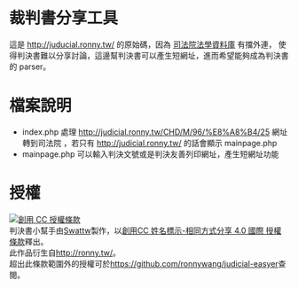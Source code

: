 # 裁判書分享工具

這是 http://juducial.ronny.tw/ 的原始碼，因為 [司法院法學資料庫](jirs.judicial.gov.tw) 有擋外連，
使得判決書難以分享討論，這邊幫判決書可以產生短網址，進而希望能夠成為判決書的 parser。

檔案說明
========
* index.php 處理 http://judicial.ronny.tw/CHD/M/96/%E8%A8%B4/25 網址轉到司法院 ，若只有 http://judicial.ronny.tw/ 的話會顯示 mainpage.php
* mainpage.php 可以輸入判決文號或是判決友善列印網址，產生短網址功能


授權
====
<a rel="license" href="http://creativecommons.org/licenses/by-sa/4.0/"><img alt="創用 CC 授權條款" style="border-width:0" src="https://i.creativecommons.org/l/by-sa/4.0/88x31.png" /></a><br /><span xmlns:dct="http://purl.org/dc/terms/" property="dct:title">判決書小幫手</span>由<a xmlns:cc="http://creativecommons.org/ns#" href="https://blog.swat.tw" property="cc:attributionName" rel="cc:attributionURL">Swattw</a>製作，以<a rel="license" href="http://creativecommons.org/licenses/by-sa/4.0/">創用CC 姓名標示-相同方式分享 4.0 國際 授權條款</a>釋出。<br />此作品衍生自<a xmlns:dct="http://purl.org/dc/terms/" href="http://ronny.tw/" rel="dct:source">http://ronny.tw/</a>。<br />超出此條款範圍外的授權可於<a xmlns:cc="http://creativecommons.org/ns#" href="https://github.com/ronnywang/judicial-easyer" rel="cc:morePermissions">https://github.com/ronnywang/judicial-easyer</a>查閱。</font>

